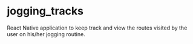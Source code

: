 # jogging_tracks
React Native application to keep track and view the routes visited by the user on his/her jogging routine.
